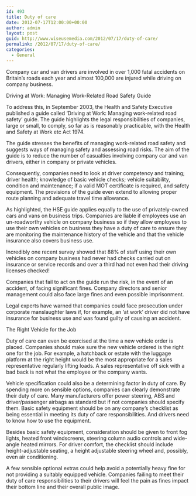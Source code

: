 ```yaml
---
id: 493
title: Duty of care
date: 2012-07-17T12:00:00+00:00
author: admin
layout: post
guid: http://www.wiseusemedia.com/2012/07/17/duty-of-care/
permalink: /2012/07/17/duty-of-care/
categories:
  - General
---
```

Company car and van drivers are involved in over 1,000 fatal accidents on Britain’s roads each year and almost 100,000 are injured while driving on company business.

Driving at Work: Managing Work-Related Road Safety Guide
  
To address this, in September 2003, the Health and Safety Executive published a guide called ‘Driving at Work: Managing work-related road safety’ guide. The guide highlights the legal responsibilities of companies, large or small, to comply, so far as is reasonably practicable, with the Health and Safety at Work etc Act 1974.

The guide stresses the benefits of managing work-related road safety and suggests ways of managing safety and assessing road risks. The aim of the guide is to reduce the number of casualties involving company car and van drivers, either in company or private vehicles.

Consequently, companies need to look at driver competency and training; driver health; knowledge of basic vehicle checks; vehicle suitability, condition and maintenance; if a valid MOT certificate is required, and safety equipment. The provisions of the guide even extend to allowing proper route planning and adequate travel time allowance.

As highlighted, the HSE guide applies equally to the use of privately-owned cars and vans on business trips. Companies are liable if employees use an un-roadworthy vehicle on company business so if they allow employees to use their own vehicles on business they have a duty of care to ensure they are monitoring the maintenance history of the vehicle and that the vehicle insurance also covers business use.

Incredibly one recent survey showed that 88% of staff using their own vehicles on company business had never had checks carried out on insurance or service records and over a third had not even had their driving licenses checked!

Companies that fail to act on the guide run the risk, in the event of an accident, of facing significant fines. Company directors and senior management could also face large fines and even possible imprisonment.

Legal experts have warned that companies could face prosecution under corporate manslaughter laws if, for example, an ‘at work’ driver did not have insurance for business use and was found guilty of causing an accident. 

The Right Vehicle for the Job

Duty of care can even be exercised at the time a new vehicle order is placed. Companies should make sure the new vehicle ordered is the right one for the job. For example, a hatchback or estate with the luggage platform at the right height would be the most appropriate for a sales representative regularly lifting loads. A sales representative off sick with a bad back is not what the employee or the company wants.

Vehicle specification could also be a determining factor in duty of care. By spending more on sensible options, companies can clearly demonstrate their duty of care. Many manufacturers offer power steering, ABS and driver/passenger airbags as standard but if not companies should specify them. Basic safety equipment should be on any company’s checklist as being essential in meeting its duty of care responsibilities. And drivers need to know how to use the equipment.

Besides basic safety equipment, consideration should be given to front fog lights, heated front windscreens, steering column audio controls and wide-angle heated mirrors. For driver comfort, the checklist should include height-adjustable seating, a height adjustable steering wheel and, possibly, even air conditioning.

A few sensible optional extras could help avoid a potentially heavy fine for not providing a suitably equipped vehicle. Companies failing to meet their duty of care responsibilities to their drivers will feel the pain as fines impact their bottom line and their overall public image.